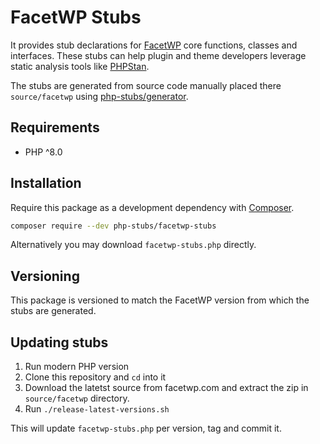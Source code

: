 # FacetWP Stubs

It provides stub declarations for [FacetWP](https://facetwp.com//)
core functions, classes and interfaces.
These stubs can help plugin and theme developers leverage static analysis tools
like [PHPStan](https://github.com/phpstan/phpstan).

The stubs are generated from source code manually placed there `source/facetwp` 
using [php-stubs/generator](https://github.com/php-stubs/generator).

## Requirements

- PHP ^8.0

## Installation

Require this package as a development dependency with [Composer](https://getcomposer.org).

```bash
composer require --dev php-stubs/facetwp-stubs
```

Alternatively you may download `facetwp-stubs.php` directly.

## Versioning

This package is versioned to match the FacetWP version from which the stubs are generated.

## Updating stubs

1. Run modern PHP version
2. Clone this repository and `cd` into it
3. Download the latetst source from facetwp.com and extract the zip in `source/facetwp` directory.
4. Run `./release-latest-versions.sh`

This will update `facetwp-stubs.php` per version, tag and commit it.
